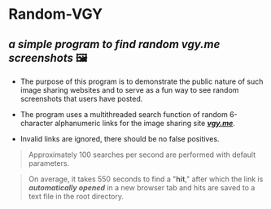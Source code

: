 # Random-VGY
## *a simple program to find random vgy.me screenshots* 🖼️

- The purpose of this program is to demonstrate the public nature of such image sharing websites and to serve as a fun way to see random screenshots that users have posted.

- The program uses a multithreaded search function of random 6-character alphanumeric links for the image sharing site ***[vgy.me](https://vgy.me/)***.

- Invalid links are ignored, there should be no false positives. 

> Approximately 100 searches per second are performed with default parameters.

> On average, it takes 550 seconds to find a "**hit**," after which the link is ***automatically opened*** in a new browser tab and hits are saved to a text file in the root directory.

